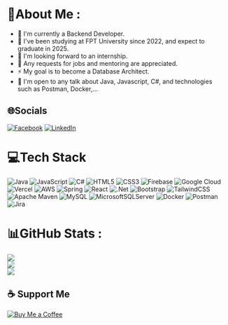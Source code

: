 # 💫About Me :
- 🔭 I'm currently a Backend Developer.
- 🌱 I've been studying at FPT University since 2022, and expect to graduate in 2025.
- 👯 I'm looking forward to an internship.
- 🤔 Any requests for jobs and mentoring are appreciated.
- ⚡ My goal is to become a Database Architect.
- 💬 I'm open to any talk about Java, Javascript, C#, and technologies such as Postman, Docker,...
## 🌐Socials
[![Facebook](https://img.shields.io/badge/Facebook-%231877F2.svg?logo=Facebook&logoColor=white)](https://facebook.com/h.ngquang) [![LinkedIn](https://img.shields.io/badge/LinkedIn-%230077B5.svg?logo=linkedin&logoColor=white)](https://linkedin.com/in/dqh-hyudequeue) 

# 💻Tech Stack
![Java](https://img.shields.io/badge/java-%23ED8B00.svg?style=flat&logo=java&logoColor=white) ![JavaScript](https://img.shields.io/badge/javascript-%23323330.svg?style=flat&logo=javascript&logoColor=%23F7DF1E) ![C#](https://img.shields.io/badge/c%23-%23239120.svg?style=flat&logo=c-sharp&logoColor=white) ![HTML5](https://img.shields.io/badge/html5-%23E34F26.svg?style=flat&logo=html5&logoColor=white) ![CSS3](https://img.shields.io/badge/css3-%231572B6.svg?style=flat&logo=css3&logoColor=white) ![Firebase](https://img.shields.io/badge/firebase-%23039BE5.svg?style=flat&logo=firebase) ![Google Cloud](https://img.shields.io/badge/Google%20Cloud-%234285F4.svg?style=flat&logo=google-cloud&logoColor=white) ![Vercel](https://img.shields.io/badge/vercel-%23000000.svg?style=flat&logo=vercel&logoColor=white) ![AWS](https://img.shields.io/badge/AWS-%23FF9900.svg?style=flat&logo=amazon-aws&logoColor=white) ![Spring](https://img.shields.io/badge/spring-%236DB33F.svg?style=flat&logo=spring&logoColor=white) ![React](https://img.shields.io/badge/react-%2320232a.svg?style=flat&logo=react&logoColor=%2361DAFB) ![.Net](https://img.shields.io/badge/.NET-5C2D91?style=flat&logo=.net&logoColor=white) ![Bootstrap](https://img.shields.io/badge/bootstrap-%23563D7C.svg?style=flat&logo=bootstrap&logoColor=white) ![TailwindCSS](https://img.shields.io/badge/tailwindcss-%2338B2AC.svg?style=flat&logo=tailwind-css&logoColor=white) ![Apache Maven](https://img.shields.io/badge/Apache%20Maven-C71A36?style=flat&logo=Apache%20Maven&logoColor=white) ![MySQL](https://img.shields.io/badge/mysql-%2300f.svg?style=flat&logo=mysql&logoColor=white) ![MicrosoftSQLServer](https://img.shields.io/badge/Microsoft%20SQL%20Sever-CC2927?style=flat&logo=microsoft%20sql%20server&logoColor=white) ![Docker](https://img.shields.io/badge/docker-%230db7ed.svg?style=flat&logo=docker&logoColor=white) ![Postman](https://img.shields.io/badge/Postman-FF6C37?style=flat&logo=postman&logoColor=white) ![Jira](https://img.shields.io/badge/jira-%230A0FFF.svg?style=flat&logo=jira&logoColor=white)
# 📊GitHub Stats :
![](https://github-readme-stats.vercel.app/api?username=HyuDeQueue&theme=radical&hide_border=false&include_all_commits=false&count_private=false)<br/>
![](https://github-readme-streak-stats.herokuapp.com/?user=HyuDeQueue&theme=radical&hide_border=false)<br/>
![](https://github-readme-stats.vercel.app/api/top-langs/?username=HyuDeQueue&theme=radical&hide_border=false&include_all_commits=false&count_private=false&layout=compact)
## ☕ Support Me
[![Buy Me a Coffee](https://img.shields.io/badge/Buy%20Me%20a%20Coffee-FE7A16?style=for-the-badge&logo=buy-me-a-coffee&logoColor=white)](https://www.buymeacoffee.com/hyudequeue)
